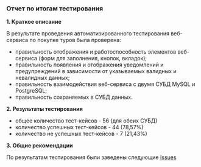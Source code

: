 ### Отчет по итогам тестирования


**1. Краткое описание**

В результате проведения автоматизированного тестирования веб-сервиса по покупке туров была проверена:

- правильность отображения и работоспособность элементов веб-сервиса (форм для заполнения, кнопок, вкладок);
- правильность появления и отображения уведомлений и предупреждений в зависимости от указываемых валидных и невалидных данных;
- правильность взаимодействия веб-сервиса с двумя СУБД MySQL и PostgreSQL;
- правильность сохраняемых в СУБД данных.

**2. Результаты тестирования**

- общее количество тест-кейсов - 56 (для обеих СУБД)
- количество успешных тест-кейсов - 44 (78,57%)
- количество не успешных тест-кейсов - 7 (21,43%)



**3. Общие рекомендации**

По результатам тестирования были заведены следующие [Issues]()